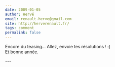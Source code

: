 ```yaml
---
date: 2009-01-05
author: Hervé
email: renault.herve@gmail.com
site: http://herverenault.fr/
tags: comment
permalink: false
---
```


<p>Encore du teasing... Allez, envoie tes résolutions ! :)<br />
Et bonne année.</p>
---